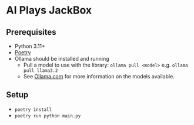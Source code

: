 # AI Plays JackBox

## Prerequisites

- Python 3.11+
- [Poetry](https://python-poetry.org/)
- Ollama should be installed and running
  - Pull a model to use with the library: `ollama pull <model>` e.g. `ollama pull llama3.2`
  - See [Ollama.com](https://ollama.com/search) for more information on the models available.

## Setup

- `poetry install`
- `poetry run python main.py`
